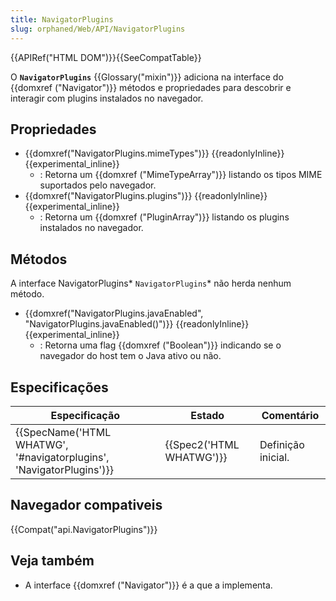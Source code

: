```yaml
---
title: NavigatorPlugins
slug: orphaned/Web/API/NavigatorPlugins
---
```


{{APIRef("HTML DOM")}}{{SeeCompatTable}}

O **`NavigatorPlugins`** {{Glossary("mixin")}} adiciona na interface do {{domxref ("Navigator")}} métodos e propriedades para descobrir e interagir com plugins instalados no navegador.

## Propriedades

- {{domxref("NavigatorPlugins.mimeTypes")}} {{readonlyInline}}{{experimental_inline}}
  - : Retorna um {{domxref ("MimeTypeArray")}} listando os tipos MIME suportados pelo navegador.
- {{domxref("NavigatorPlugins.plugins")}} {{readonlyInline}}{{experimental_inline}}
  - : Retorna um {{domxref ("PluginArray")}} listando os plugins instalados no navegador.

## Métodos

A interface NavigatorPlugins* `NavigatorPlugins`* não herda nenhum método.

- {{domxref("NavigatorPlugins.javaEnabled", "NavigatorPlugins.javaEnabled()")}} {{readonlyInline}}{{experimental_inline}}
  - : Retorna uma flag {{domxref ("Boolean")}} indicando se o navegador do host tem o Java ativo ou não.

## Especificações

| Especificação                                                                                | Estado                           | Comentário         |
| -------------------------------------------------------------------------------------------- | -------------------------------- | ------------------ |
| {{SpecName('HTML WHATWG', '#navigatorplugins', 'NavigatorPlugins')}} | {{Spec2('HTML WHATWG')}} | Definição inicial. |

## Navegador compativeis

{{Compat("api.NavigatorPlugins")}}

## Veja também

- A interface {{domxref ("Navigator")}} é a que a implementa.
